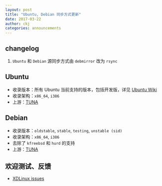 ```yaml
---
layout: post
title: "Ubuntu, Debian 同步方式更新"
date: 2017-03-22
author: ckj
categories: announcements
---
```


## changelog

1. `Ubuntu` 和 `Debian` 源同步方式由 `debmirror` 改为 `rsync`

## Ubuntu

* 收录版本：所有 Ubuntu 当前支持的版本，包括开发版，详见 [Ubuntu Wiki](https://wiki.ubuntu.com/Releases)
* 收录架构：`x86_64`, `i386`
* 上游：[TUNA](https://mirrors.tuna.tsinghua.edu.cn/ubuntu/)

## Debian

* 收录版本：`oldstable`, `stable`, `testing`, `unstable (sid)`
* 收录架构：`x86_64`, `i386`
* 去除了 `kfreebsd` 和 `hurd` 的支持
* 上游：[TUNA](https://mirrors.tuna.tsinghua.edu.cn/debian/)

## 欢迎测试、反馈

* [XDLinux issues](https://git.xdlinux.info/xdlinux/issues)
